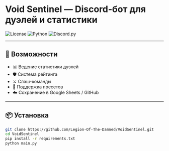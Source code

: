 # Void Sentinel — Discord-бот для дуэлей и статистики

![License](https://img.shields.io/github/license/Legion-Of-The-Damned/VoidSentinel)
![Python](https://img.shields.io/badge/Python-3.11-blue)
![Discord.py](https://img.shields.io/badge/discord.py-2.3.2-blueviolet)

---

## 🚀 Возможности

- 📊 Ведение статистики дуэлей
- 🛡️ Система рейтинга
- ⚔️ Слэш-команды
- 🔧 Поддержка пресетов
- ☁️ Сохранение в Google Sheets / GitHub

---

## 📦 Установка

```bash
git clone https://github.com/Legion-Of-The-Damned/VoidSentinel.git
cd VoidSentinel
pip install -r requirements.txt
python main.py
